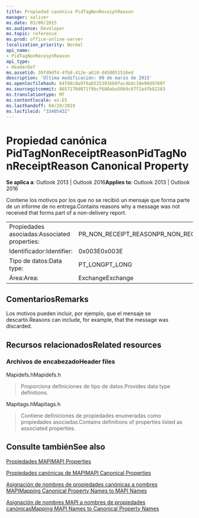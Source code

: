 ```yaml
---
title: Propiedad canónica PidTagNonReceiptReason
manager: soliver
ms.date: 03/09/2015
ms.audience: Developer
ms.topic: reference
ms.prod: office-online-server
localization_priority: Normal
api_name:
- PidTagNonReceiptReason
api_type:
- HeaderDef
ms.assetid: 39fd9df4-4fb8-412e-a610-d450051516ed
description: 'Última modificación: 09 de marzo de 2015'
ms.openlocfilehash: 64f98c8a9f8ab515393bb0fac4bdc10e98d9760f
ms.sourcegitcommit: 8657170d071f9bcf680aba50b9c07f2a4fb82283
ms.translationtype: MT
ms.contentlocale: es-ES
ms.lasthandoff: 04/28/2019
ms.locfileid: "33405432"
---
```

# <a name="pidtagnonreceiptreason-canonical-property"></a><span data-ttu-id="7e226-103">Propiedad canónica PidTagNonReceiptReason</span><span class="sxs-lookup"><span data-stu-id="7e226-103">PidTagNonReceiptReason Canonical Property</span></span>

  
  
<span data-ttu-id="7e226-104">**Se aplica a**: Outlook 2013 | Outlook 2016</span><span class="sxs-lookup"><span data-stu-id="7e226-104">**Applies to**: Outlook 2013 | Outlook 2016</span></span> 
  
<span data-ttu-id="7e226-105">Contiene los motivos por los que no se recibió un mensaje que forma parte de un informe de no entrega.</span><span class="sxs-lookup"><span data-stu-id="7e226-105">Contains reasons why a message was not received that forms part of a non-delivery report.</span></span>
  
|||
|:-----|:-----|
|<span data-ttu-id="7e226-106">Propiedades asociadas:</span><span class="sxs-lookup"><span data-stu-id="7e226-106">Associated properties:</span></span>  <br/> |<span data-ttu-id="7e226-107">PR_NON_RECEIPT_REASON</span><span class="sxs-lookup"><span data-stu-id="7e226-107">PR_NON_RECEIPT_REASON</span></span>  <br/> |
|<span data-ttu-id="7e226-108">Identificador:</span><span class="sxs-lookup"><span data-stu-id="7e226-108">Identifier:</span></span>  <br/> |<span data-ttu-id="7e226-109">0x003E</span><span class="sxs-lookup"><span data-stu-id="7e226-109">0x003E</span></span>  <br/> |
|<span data-ttu-id="7e226-110">Tipo de datos:</span><span class="sxs-lookup"><span data-stu-id="7e226-110">Data type:</span></span>  <br/> |<span data-ttu-id="7e226-111">PT_LONG</span><span class="sxs-lookup"><span data-stu-id="7e226-111">PT_LONG</span></span>  <br/> |
|<span data-ttu-id="7e226-112">Área:</span><span class="sxs-lookup"><span data-stu-id="7e226-112">Area:</span></span>  <br/> |<span data-ttu-id="7e226-113">Exchange</span><span class="sxs-lookup"><span data-stu-id="7e226-113">Exchange</span></span>  <br/> |
   
## <a name="remarks"></a><span data-ttu-id="7e226-114">Comentarios</span><span class="sxs-lookup"><span data-stu-id="7e226-114">Remarks</span></span>

<span data-ttu-id="7e226-115">Los motivos pueden incluir, por ejemplo, que el mensaje se descartó.</span><span class="sxs-lookup"><span data-stu-id="7e226-115">Reasons can include, for example, that the message was discarded.</span></span>
  
## <a name="related-resources"></a><span data-ttu-id="7e226-116">Recursos relacionados</span><span class="sxs-lookup"><span data-stu-id="7e226-116">Related resources</span></span>

### <a name="header-files"></a><span data-ttu-id="7e226-117">Archivos de encabezado</span><span class="sxs-lookup"><span data-stu-id="7e226-117">Header files</span></span>

<span data-ttu-id="7e226-118">Mapidefs.h</span><span class="sxs-lookup"><span data-stu-id="7e226-118">Mapidefs.h</span></span>
  
> <span data-ttu-id="7e226-119">Proporciona definiciones de tipo de datos.</span><span class="sxs-lookup"><span data-stu-id="7e226-119">Provides data type definitions.</span></span>
    
<span data-ttu-id="7e226-120">Mapitags.h</span><span class="sxs-lookup"><span data-stu-id="7e226-120">Mapitags.h</span></span>
  
> <span data-ttu-id="7e226-121">Contiene definiciones de propiedades enumeradas como propiedades asociadas.</span><span class="sxs-lookup"><span data-stu-id="7e226-121">Contains definitions of properties listed as associated properties.</span></span>
    
## <a name="see-also"></a><span data-ttu-id="7e226-122">Consulte también</span><span class="sxs-lookup"><span data-stu-id="7e226-122">See also</span></span>



[<span data-ttu-id="7e226-123">Propiedades MAPI</span><span class="sxs-lookup"><span data-stu-id="7e226-123">MAPI Properties</span></span>](mapi-properties.md)
  
[<span data-ttu-id="7e226-124">Propiedades canónicas de MAPI</span><span class="sxs-lookup"><span data-stu-id="7e226-124">MAPI Canonical Properties</span></span>](mapi-canonical-properties.md)
  
[<span data-ttu-id="7e226-125">Asignación de nombres de propiedades canónicas a nombres MAPI</span><span class="sxs-lookup"><span data-stu-id="7e226-125">Mapping Canonical Property Names to MAPI Names</span></span>](mapping-canonical-property-names-to-mapi-names.md)
  
[<span data-ttu-id="7e226-126">Asignación de nombres MAPI a nombres de propiedades canónicas</span><span class="sxs-lookup"><span data-stu-id="7e226-126">Mapping MAPI Names to Canonical Property Names</span></span>](mapping-mapi-names-to-canonical-property-names.md)

